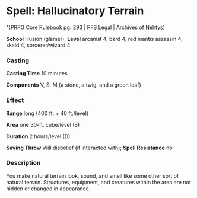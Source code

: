 # Spell: Hallucinatory Terrain

^([PRPG Core Rulebook][ss-hallucinatory-terrain] pg. 293 | PFS Legal | [Archives of Nehtys][sn-hallucinatory-terrain])

**School** illusion (glamer); **Level** arcanist 4, bard 4, red mantis assassin 4, skald 4, sorcerer/wizard 4

### Casting

**Casting Time** 10 minutes  

**Components** V, S, M (a stone, a twig, and a green leaf)

### Effect

**Range** long (400 ft. + 40 ft./level)  

**Area** one 30-ft. cube/level (S)  

**Duration** 2 hours/level (D)  

**Saving Throw** Will disbelief (if interacted with); **Spell Resistance** no

### Description

You make natural terrain look, sound, and smell like some other sort of natural terrain. Structures, equipment, and creatures within the area are not hidden or changed in appearance.

[ss-hallucinatory-terrain]: http://paizo.com/pathfinderRPG/v57
[sn-hallucinatory-terrain]: http://www.archivesofnethys.com/SpellDisplay.aspx?ItemName=Hallucinatory%20Terrain